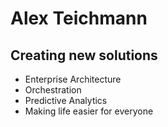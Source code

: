 # Alex Teichmann

## Creating new solutions

- Enterprise Architecture
- Orchestration
- Predictive Analytics
- Making life easier for everyone
